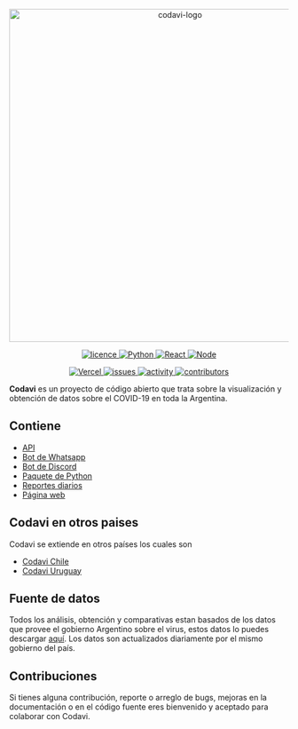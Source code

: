 
<p align="center">
<img src="https://i.imgur.com/r92Bj5n.png?raw=true" width="600" title="codavi-logo">
</p>

<div align="center">
  <a href="https://github.com/manucabral/COVID-19-Davi/blob/main/LICENSE"><img src="https://img.shields.io/badge/License-Apache_2.0-red.svg" alt="licence"> </a>
  <a href="https://www.python.org/downloads/release/python-360/"><img src="https://img.shields.io/badge/python-3.9.1-blue.svg" alt="Python"> </a>
  <a href="https://es.reactjs.org/"><img src="https://img.shields.io/badge/React-16.8.6-blue.svg" alt="React"> </a>
  <a href="https://nodejs.org/es/"><img src="https://img.shields.io/badge/Node-14.15.3-00610d.svg" alt="Node"> </a>

  <a href="https://vercel.com"><img src="https://vercelbadge.vercel.app/api/andrewmanu/codavi-web" alt="Vercel"> </a>
  <a href="#"><img src="https://img.shields.io/github/issues/manucabral/Codavi" alt="issues"> </a>
  <a href="#"><img src="https://img.shields.io/github/commit-activity/m/manucabral/Codavi" alt="activity"> </a>
  <a href="#"><img src="https://img.shields.io/github/contributors/manucabral/Codavi" alt="contributors"> </a>
</div>

**Codavi** es un proyecto de código abierto que trata sobre la visualización y obtención de datos sobre el COVID-19 en toda la Argentina.

## Contiene
- [API](https://github.com/manucabral/Codavi/tree/main/api)
- [Bot de Whatsapp](https://github.com/manucabral/Codavi/tree/main/bot/whatsapp)
- [Bot de Discord](https://github.com/manucabral/Codavi/tree/main/bot/discord)
- [Paquete de Python](https://github.com/manucabral/Codavi/tree/main/package)
- [Reportes diarios](https://github.com/manucabral/Codavi/tree/main/reportes)
- [Página web](https://codavi-web.vercel.app/)
 
## Codavi en otros paises
Codavi se extiende en otros países los cuales son
  - [Codavi Chile](https://github.com/leo1q/Codavi-CL)
  - [Codavi Uruguay](https://github.com/nyashi/CODAVI-UY)

## Fuente de datos
Todos los análisis, obtención y comparativas estan basados de los datos que provee el gobierno Argentino sobre el virus, estos datos lo puedes descargar [aquí](https://datos.gob.ar/).
Los datos son actualizados diariamente por el mismo gobierno del país.

## Contribuciones
Si tienes alguna contribución, reporte o arreglo de bugs, mejoras en la documentación o en el código fuente eres bienvenido y aceptado para colaborar con Codavi.
